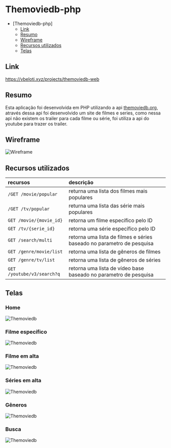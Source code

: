 # Themoviedb-php

- [Themoviedb-php]
    - [Link](#link)
    - [Resumo](#resumo)
    - [Wireframe](#wireframe)
    - [Recursos utilizados](#recursos-utilizados)
    - [Telas](#telas)

## Link

<a href="https://vbeloti.xyz/projects/themoviedb-web">https://vbeloti.xyz/projects/themoviedb-web</a>

## Resumo

Esta aplicação foi desenvolvida em PHP utilizando a api <a href="https://developers.themoviedb.org/3/">themoviedb.org</a>, através dessa api foi desenvolvido um site de filmes e series, como nessa api não existem os trailer para cada filme ou série, foi utiliza a api do youtube para trazer os trailer.

## Wireframe

<img src="https://github.com/vbeloti/themoviedb-web/blob/master/.github/wireframe.png?raw=true" alt="Wireframe">


## Recursos utilizados

| recursos                   | descrição                                                             |
|:--------------             |:----------------------------------------------------------------------|
| `/GET /movie/popular`      | returna uma lista dos filmes mais populares                           |
| `/GET /tv/popular`         | returna uma lista das série mais populares                            |
| `GET /movie/{movie_id}`    | retorna um filme específico pelo ID                                   |
| `GET /tv/{serie_id}`       | retorna uma série específico pelo ID                                  |
| `GET /search/multi`        | retorna uma lista de filmes e séries baseado no parametro de pesquisa |
| `GET /genre/movie/list`    | retorna uma lista de gêneros de filmes                                |
| `GET /genre/tv/list`       | retorna uma lista de gêneros de séries                                |
| `GET /youtube/v3/search?q` | retorna uma lista de vídeo base baseado no parametro de pesquisa      |

## Telas

### Home
<img src="https://github.com/vbeloti/themoviedb-web/blob/master/.github/themoviedb-php-1.jpg?raw=true" alt="Themoviedb" />

### Filme específico
<img src="https://github.com/vbeloti/themoviedb-web/blob/master/.github/themoviedb-php-2-3.jpg?raw=true" alt="Themoviedb" />

### Filme em alta
<img src="https://github.com/vbeloti/themoviedb-web/blob/master/.github/themoviedb-php-3.jpg?raw=true" alt="Themoviedb" />

### Séries em alta
<img src="https://github.com/vbeloti/themoviedb-web/blob/master/.github/themoviedb-php-4.jpg?raw=true" alt="Themoviedb" />

### Gêneros
<img src="https://github.com/vbeloti/themoviedb-web/blob/master/.github/themoviedb-php-5.jpg?raw=true" alt="Themoviedb" />

### Busca
<img src="https://github.com/vbeloti/themoviedb-web/blob/master/.github/themoviedb-php-6.jpg?raw=true" alt="Themoviedb" />
